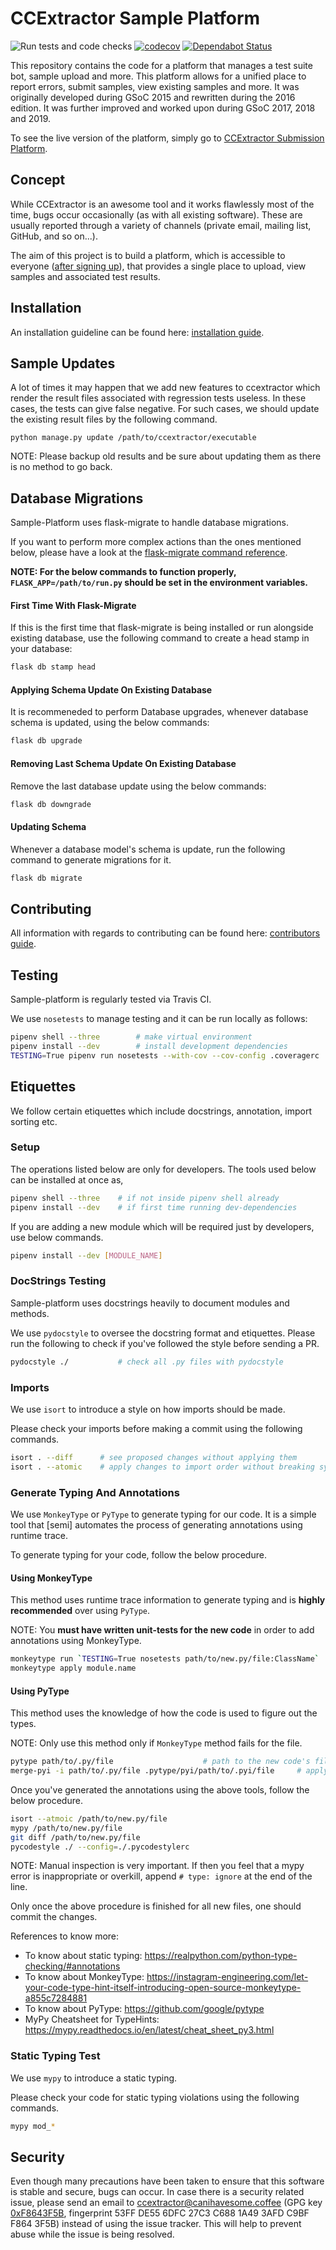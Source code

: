 # CCExtractor Sample Platform

![Run tests and code checks](https://github.com/CCExtractor/sample-platform/workflows/Run%20tests%20and%20code%20checks/badge.svg) [![codecov](https://codecov.io/gh/CCExtractor/sample-platform/branch/master/graph/badge.svg)](https://codecov.io/gh/CCExtractor/sample-platform) [![Dependabot Status](https://api.dependabot.com/badges/status?host=github&repo=CCExtractor/sample-platform)](https://dependabot.com)

This repository contains the code for a platform that manages a test suite bot, sample upload and more. This platform allows for a unified place to
report errors, submit samples, view existing samples and more. It was
originally developed during GSoC 2015 and rewritten during the 2016 edition. It was further improved and worked upon during GSoC 2017, 2018 and 2019.

To see the live version of the platform, simply go to
[CCExtractor Submission Platform](https://sampleplatform.ccextractor.org/).

## Concept

While CCExtractor is an awesome tool and it works flawlessly most of the time,
bugs occur occasionally (as with all existing software). These are usually
reported through a variety of channels (private email, mailing list, GitHub,
and so on...).

The aim of this project is to build a platform, which is accessible to
everyone ([after signing up](https://sampleplatform.ccextractor.org/account/signup)), that provides a single place to upload, view 
samples and associated test results.

## Installation

An installation guideline can be found here:
[installation guide](install/installation.md).

## Sample Updates

A lot of times it may happen that we add new features to ccextractor which render the result files associated with
regression tests useless. In these cases, the tests can give false negative. For such cases, we should update the existing
result files by the following command.

```shell
python manage.py update /path/to/ccextractor/executable
```

NOTE: Please backup old results and be sure about updating them as there is no method to go back.

## Database Migrations

Sample-Platform uses flask-migrate to handle database migrations.

If you want to perform more complex actions than the ones mentioned below, please have a look at the [flask-migrate 
command reference](https://flask-migrate.readthedocs.io/en/latest/#command-reference).

**NOTE: For the below commands to function properly, `FLASK_APP=/path/to/run.py` should be set in the environment variables.**

#### First Time With Flask-Migrate

If this is the first time that flask-migrate is being installed or run alongside existing database, use the 
following command to create a head stamp in your database:

```bash
flask db stamp head
```

#### Applying Schema Update On Existing Database

It is recommeneded to perform Database upgrades, whenever database schema is updated, using the below commands:

```bash
flask db upgrade
```

#### Removing Last Schema Update On Existing Database

Remove the last database update using the below commands:

```bash
flask db downgrade
```

#### Updating Schema

Whenever a database model's schema is update, run the following command to generate migrations for it.

```bash
flask db migrate
```

## Contributing

All information with regards to contributing can be found here:
[contributors guide](.github/CONTRIBUTING.md).

## Testing

Sample-platform is regularly tested via Travis CI.

We use `nosetests` to manage testing and it can be run locally as follows:

```bash
pipenv shell --three        # make virtual environment
pipenv install --dev        # install development dependencies
TESTING=True pipenv run nosetests --with-cov --cov-config .coveragerc
```

## Etiquettes

We follow certain etiquettes which include docstrings, annotation, import sorting etc.

### Setup

The operations listed below are only for developers. The tools used below can be installed at once as,

```bash
pipenv shell --three    # if not inside pipenv shell already
pipenv install --dev    # if first time running dev-dependencies
```

If you are adding a new module which will be required just by developers, use below commands.

```bash
pipenv install --dev [MODULE_NAME]
```

### DocStrings Testing

Sample-platform uses docstrings heavily to document modules and methods.

We use `pydocstyle` to oversee the docstring format and etiquettes. Please run the following to check if you've
followed the style before sending a PR.

```bash
pydocstyle ./           # check all .py files with pydocstyle
```

### Imports

We use `isort` to introduce a style on how imports should be made.

Please check your imports before making a commit using the following commands.

```bash
isort . --diff      # see proposed changes without applying them
isort . --atomic    # apply changes to import order without breaking syntax
```

### Generate Typing And Annotations

We use `MonkeyType` or `PyType` to generate typing for our code. It is a simple tool that [semi] automates the
process of generating annotations using runtime trace.

To generate typing for your code, follow the below procedure.

#### Using MonkeyType

This method uses runtime trace information to generate typing and is **highly recommended** over using `PyType`.

NOTE: You **must have written unit-tests for the new code** in order to add annotations using MonkeyType.

```bash
monkeytype run `TESTING=True nosetests path/to/new.py/file:ClassName`     # classname where new tests added
monkeytype apply module.name                                               # apply the suggested changes
```

#### Using PyType

This method uses the knowledge of how the code is used to figure out the types.

NOTE: Only use this method only if `MonkeyType` method fails for the file.

```bash
pytype path/to/.py/file                    # path to the new code's file
merge-pyi -i path/to/.py/file .pytype/pyi/path/to/.pyi/file     # apply the suggested changes
```

Once you've generated the annotations using the above tools, follow the below procedure.

```bash
isort --atmoic /path/to/new.py/file                                        # sort the imports
mypy /path/to/new.py/file                                                  # fix the errors reported by mypy
git diff /path/to/new.py/file                                              # manually check the file for missing typings
pycodestyle ./ --config=./.pycodestylerc                                   # to check for PEP8 violations
```

NOTE: Manual inspection is very important. If then you feel that a mypy error is inappropriate or overkill, append
`# type: ignore` at the end of the line.

Only once the above procedure is finished for all new files, one should commit the changes.

References to know more:

- To know about static typing: https://realpython.com/python-type-checking/#annotations
- To know about MonkeyType: https://instagram-engineering.com/let-your-code-type-hint-itself-introducing-open-source-monkeytype-a855c7284881
- To know about PyType: https://github.com/google/pytype
- MyPy Cheatsheet for TypeHints: https://mypy.readthedocs.io/en/latest/cheat_sheet_py3.html

### Static Typing Test

We use `mypy` to introduce a static typing.

Please check your code for static typing violations using the following commands.

```bash
mypy mod_*
```

## Security

Even though many precautions have been taken to ensure that this software is
stable and secure, bugs can occur. In case there is a security related issue,
please send an email to ccextractor@canihavesome.coffee (GPG key
[0xF8643F5B](http://pgp.mit.edu/pks/lookup?op=vindex&search=0x3AFDC9BFF8643F5B),
fingerprint 53FF DE55 6DFC 27C3 C688 1A49 3AFD C9BF F864 3F5B) instead of
using the issue tracker. This will help to prevent abuse while the issue is
being resolved.
